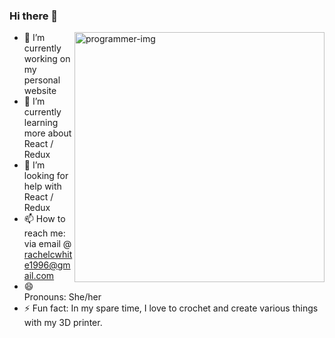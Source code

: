 ### Hi there 👋

<img align="right" alt="programmer-img" src="https://user-images.githubusercontent.com/82971338/148262737-93a1dec1-5f7a-4668-92d7-d0d2de3d5af9.png" width="400"/>

- 🔭 I’m currently working on my personal website
- 🌱 I’m currently learning more about React / Redux
- 🤔 I’m looking for help with React / Redux
- 📫 How to reach me: via email @ rachelcwhite1996@gmail.com
- 😄 Pronouns: She/her
- ⚡ Fun fact: In my spare time, I love to crochet and create various things with my 3D printer.
